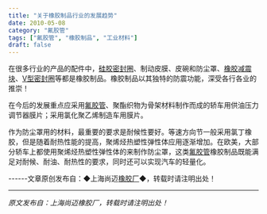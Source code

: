 ```yaml
---
title: "关于橡胶制品行业的发展趋势"
date: 2010-05-08
category: "氟胶管"
tags: ["氟胶管", "橡胶制品", "工业材料"]
draft: false
---
```


在很多行业的产品的配件中，[硅胶密封圈](http://www.smpolymer.com/)、制动皮膜、皮碗和防尘罩、[橡胶减震块](http://www.smpolymer.com/)、[V型密封圈](http://www.smpolymer.com/)等都是橡胶制品。橡胶制品以其独特的防震功能，深受各行各业的推崇！

在今后的发展重点应采用[氟胶管](http://www.smpolymer.com/fujiaoguan/)、聚酯织物为骨架材料制作而成的轿车用供油压力调节器膜片；采用氯化聚乙烯制造车用膜片。

作为防尘罩用的材料，最重要的要求是耐候性要好。等速方向节一般采用氯丁橡胶，但是随着耐热性能的提高，聚烯烃热塑性弹性体应用逐渐增加。在欧美，大部分轿车上都使用聚烯烃热塑性弹性体的来制作防尘罩，这类[氟胶管](http://www.smpolymer.com/fujiaoguan/)橡胶制品既能满足对耐候、耐油、耐热性的要求，同时还可以实现汽车的轻量化。

------文章原创发布自：◆上海尚迈[橡胶厂](http://www.smpolymer.com/)◆，转载时请注明出处！

---

*原文发布自：上海尚迈橡胶厂，转载时请注明出处！*
